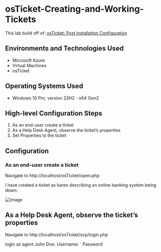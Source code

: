 # osTicket-Creating-and-Working-Tickets

This lab build off of: [osTicket: Post Installation Configuration](https://github.com/RobGaughan/osTicket-Post-Installation-Configuration)

## Environments and Technologies Used

- Microsoft Azure
- Virtual Machines
- osTicket

## Operating Systems Used 

- Windows 10 Pro, version 22H2 - x64 Gen2
 
## High-level Configuration Steps

1. As an end-user create a ticket
2. As a Help Desk Agent, observe the ticket’s properties
3. Set Properties to the ticket


## Configuration

### As an end-user create a ticket

Navigate to http://localhost/osTicket/open.php

I have created a ticket as karen describing an online banking system being down:

![image](https://github.com/user-attachments/assets/c958b676-fa5a-4adb-b16b-f5f13600559e)

## As a Help Desk Agent, observe the ticket’s properties

Navigate to http://localhost/osTicket/scp/login.php

login as agent John Doe:
Username: `
Password

